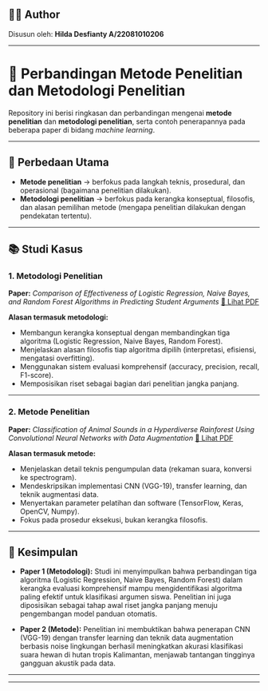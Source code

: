 ## 👩‍💻 Author

Disusun oleh: **Hilda Desfianty A/22081010206**

---

# 📄 Perbandingan Metode Penelitian dan Metodologi Penelitian

Repository ini berisi ringkasan dan perbandingan mengenai **metode penelitian** dan **metodologi penelitian**, serta contoh penerapannya pada beberapa paper di bidang *machine learning*.

---

## 🔑 Perbedaan Utama

* **Metode penelitian** → berfokus pada langkah teknis, prosedural, dan operasional (bagaimana penelitian dilakukan).
* **Metodologi penelitian** → berfokus pada kerangka konseptual, filosofis, dan alasan pemilihan metode (mengapa penelitian dilakukan dengan pendekatan tertentu).

---

## 📚 Studi Kasus

### 1. Metodologi Penelitian

**Paper:** *Comparison of Effectiveness of Logistic Regression, Naive Bayes, and Random Forest Algorithms in Predicting Student Arguments*
[📄 Lihat PDF](.Paper-Metode-Metodologi/Metodologi_Paper.pdf)

**Alasan termasuk metodologi:**

* Membangun kerangka konseptual dengan membandingkan tiga algoritma (Logistic Regression, Naive Bayes, Random Forest).
* Menjelaskan alasan filosofis tiap algoritma dipilih (interpretasi, efisiensi, mengatasi overfitting).
* Menggunakan sistem evaluasi komprehensif (accuracy, precision, recall, F1-score).
* Memposisikan riset sebagai bagian dari penelitian jangka panjang.

---

### 2. Metode Penelitian

**Paper:** *Classification of Animal Sounds in a Hyperdiverse Rainforest Using Convolutional Neural Networks with Data Augmentation*
[📄 Lihat PDF](.Paper-Metode-Metodologi/Metode_Paper.pdf)

**Alasan termasuk metode:**

* Menjelaskan detail teknis pengumpulan data (rekaman suara, konversi ke spectrogram).
* Mendeskripsikan implementasi CNN (VGG-19), transfer learning, dan teknik augmentasi data.
* Menyertakan parameter pelatihan dan software (TensorFlow, Keras, OpenCV, Numpy).
* Fokus pada prosedur eksekusi, bukan kerangka filosofis.

---

## 📝 Kesimpulan

* **Paper 1 (Metodologi):**
  Studi ini menyimpulkan bahwa perbandingan tiga algoritma (Logistic Regression, Naive Bayes, Random Forest) dalam kerangka evaluasi komprehensif mampu mengidentifikasi algoritma paling efektif untuk klasifikasi argumen siswa. Penelitian ini juga diposisikan sebagai tahap awal riset jangka panjang menuju pengembangan model panduan otomatis.

* **Paper 2 (Metode):**
  Penelitian ini membuktikan bahwa penerapan CNN (VGG-19) dengan transfer learning dan teknik data augmentation berbasis noise lingkungan berhasil meningkatkan akurasi klasifikasi suara hewan di hutan tropis Kalimantan, menjawab tantangan tingginya gangguan akustik pada data.

---


---

